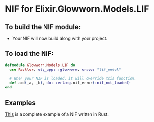 # NIF for Elixir.Glowworn.Models.LIF

## To build the NIF module:

- Your NIF will now build along with your project.

## To load the NIF:

```elixir
defmodule Glowworn.Models.LIF do
  use Rustler, otp_app: :glowworm, crate: "lif_model"

  # When your NIF is loaded, it will override this function.
  def add(_a, _b), do: :erlang.nif_error(:nif_not_loaded)
end
```

## Examples

[This](https://github.com/rusterlium/NifIo) is a complete example of a NIF written in Rust.
